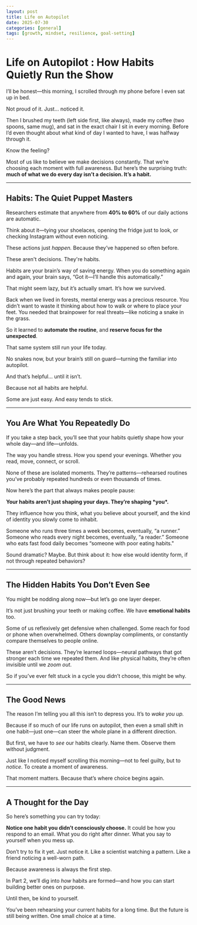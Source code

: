 ```yaml
---
layout: post  
title: Life on Autopilot  
date: 2025-07-30
categories: [general]  
tags: [growth, mindset, resilience, goal-setting]  
---
```

# Life on Autopilot : How Habits Quietly Run the Show

I’ll be honest—this morning, I scrolled through my phone before I even sat up in bed.

Not proud of it. Just… noticed it.

Then I brushed my teeth (left side first, like always), made my coffee (two spoons, same mug), and sat in the exact chair I sit in every morning. Before I’d even thought about what kind of day I wanted to have, I was halfway through it.

Know the feeling?

Most of us like to believe we make decisions constantly. That we’re choosing each moment with full awareness. But here’s the surprising truth: **much of what we do every day isn’t a decision. It’s a habit.**

------

## Habits: The Quiet Puppet Masters

Researchers estimate that anywhere from **40% to 60%** of our daily actions are automatic.

Think about it—tying your shoelaces, opening the fridge just to look, or checking Instagram without even noticing.

These actions just *happen.* Because they’ve happened so often before. 

These aren't decisions. They're habits.

Habits are your brain’s way of saving energy. When you do something again and again, your brain says, “Got it—I’ll handle this automatically.”

That might seem lazy, but it’s actually smart. It’s how we survived.

Back when we lived in forests, mental energy was a precious resource. You didn’t want to waste it thinking about how to walk or where to place your feet. You needed that brainpower for real threats—like noticing a snake in the grass.

So it learned to **automate the routine**, and **reserve focus for the unexpected**.

That same system still run your life today. 

No snakes now, but your brain’s still on guard—turning the familiar into autopilot.

And that’s helpful… until it isn’t.

Because not all habits are helpful. 

Some are just easy. And easy tends to stick.

------

## You Are What You Repeatedly Do

If you take a step back, you’ll see that your habits quietly shape how your whole day—and life—unfolds.

The way you handle stress.
 How you spend your evenings.
 Whether you read, move, connect, or scroll.

None of these are isolated moments. They’re patterns—rehearsed routines you’ve probably repeated hundreds or even thousands of times.

Now here’s the part that always makes people pause:

**Your habits aren’t just shaping your days. They’re shaping \*you\*.**

They influence how you think, what you believe about yourself, and the kind of identity you slowly come to inhabit.

Someone who runs three times a week becomes, eventually, “a runner.”
Someone who reads every night becomes, eventually, “a reader.”
Someone who eats fast food daily becomes “someone with poor eating habits."

Sound dramatic? Maybe. But think about it: how else would identity form, if not through repeated behaviors?

------

## The Hidden Habits You Don’t Even See

You might be nodding along now—but let’s go one layer deeper.

It’s not just brushing your teeth or making coffee. We have **emotional habits** too.

Some of us reflexively get defensive when challenged.
Some reach for food or phone when overwhelmed.
Others downplay compliments, or constantly compare themselves to people online.

These aren’t decisions. They’re learned loops—neural pathways that got stronger each time we repeated them. And like physical habits, they’re often invisible until we *zoom out*.

So if you’ve ever felt stuck in a cycle you didn’t choose, this might be why.

------

## The Good News

The reason I’m telling you all this isn’t to depress you. It’s to *wake you up.*

Because if so much of our life runs on autopilot, then even a small shift in one habit—just one—can steer the whole plane in a different direction.

But first, we have to *see* our habits clearly. Name them. Observe them without judgment.

Just like I noticed myself scrolling this morning—not to feel guilty, but to *notice*. To create a moment of awareness.

That moment matters. Because that’s where choice begins again.

------

## A Thought for the Day

So here’s something you can try today:

**Notice one habit you didn’t consciously choose.**
 It could be how you respond to an email. What you do right after dinner. What you say to yourself when you mess up.

Don’t try to fix it yet. Just notice it. Like a scientist watching a pattern. Like a friend noticing a well-worn path.

Because awareness is always the first step.

In Part 2, we’ll dig into *how* habits are formed—and how you can start building better ones on purpose.

Until then, be kind to yourself.

You’ve been rehearsing your current habits for a long time.
But the future is still being written. One small choice at a time.
